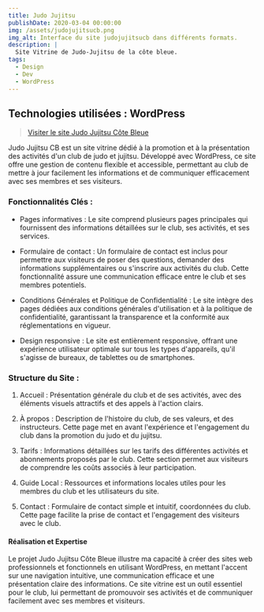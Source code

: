 ```yaml
---
title: Judo Jujitsu
publishDate: 2020-03-04 00:00:00
img: /assets/judojujitsucb.png
img_alt: Interface du site judojujitsucb dans différents formats.
description: |
  Site Vitrine de Judo-Jujitsu de la côte bleue.
tags:
  - Design
  - Dev
  - WordPress
---
```


## Technologies utilisées : WordPress

> <a href="https://judojujitsucb.fr/">Visiter le site Judo Jujitsu Côte Bleue</a>

Judo Jujitsu CB est un site vitrine dédié à la promotion et à la présentation des activités d'un club de judo et jujitsu. Développé avec WordPress, ce site offre une gestion de contenu flexible et accessible, permettant au club de mettre à jour facilement les informations et de communiquer efficacement avec ses membres et ses visiteurs.

### Fonctionnalités Clés :

* Pages informatives : Le site comprend plusieurs pages principales qui fournissent des informations détaillées sur le club, ses activités, et ses services.

* Formulaire de contact : Un formulaire de contact est inclus pour permettre aux visiteurs de poser des questions, demander des informations supplémentaires ou s'inscrire aux activités du club. Cette fonctionnalité assure une communication efficace entre le club et ses membres potentiels.

* Conditions Générales et Politique de Confidentialité : Le site intègre des pages dédiées aux conditions générales d'utilisation et à la politique de confidentialité, garantissant la transparence et la conformité aux réglementations en vigueur.

* Design responsive : Le site est entièrement responsive, offrant une expérience utilisateur optimale sur tous les types d'appareils, qu'il s'agisse de bureaux, de tablettes ou de smartphones.

### Structure du Site :

1. Accueil : Présentation générale du club et de ses activités, avec des éléments visuels attractifs et des appels à l'action clairs.

2. À propos : Description de l'histoire du club, de ses valeurs, et des instructeurs. Cette page met en avant l'expérience et l'engagement du club dans la promotion du judo et du jujitsu.

3. Tarifs : Informations détaillées sur les tarifs des différentes activités et abonnements proposés par le club. Cette section permet aux visiteurs de comprendre les coûts associés à leur participation.

4. Guide Local : Ressources et informations locales utiles pour les membres du club et les utilisateurs du site.

5. Contact : Formulaire de contact simple et intuitif, coordonnées du club. Cette page facilite la prise de contact et l'engagement des visiteurs avec le club.

#### Réalisation et Expertise

Le projet Judo Jujitsu Côte Bleue illustre ma capacité à créer des sites web professionnels et fonctionnels en utilisant WordPress, en mettant l'accent sur une navigation intuitive, une communication efficace et une présentation claire des informations. Ce site vitrine est un outil essentiel pour le club, lui permettant de promouvoir ses activités et de communiquer facilement avec ses membres et visiteurs.